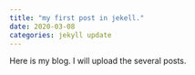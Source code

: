 ```yaml
---
title: "my first post in jekell."
date: 2020-03-08
categories: jekyll update
---
```


Here is my blog.
I will upload the several posts.
